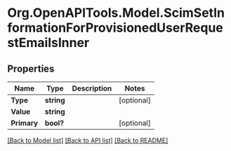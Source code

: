 # Org.OpenAPITools.Model.ScimSetInformationForProvisionedUserRequestEmailsInner

## Properties

Name | Type | Description | Notes
------------ | ------------- | ------------- | -------------
**Type** | **string** |  | [optional] 
**Value** | **string** |  | 
**Primary** | **bool?** |  | [optional] 

[[Back to Model list]](../README.md#documentation-for-models) [[Back to API list]](../README.md#documentation-for-api-endpoints) [[Back to README]](../README.md)

